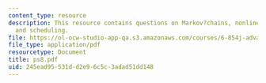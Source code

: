 ```yaml
---
content_type: resource
description: This resource contains questions on Markov?chains, nonlinear?programs,
  and scheduling.
file: https://ol-ocw-studio-app-qa.s3.amazonaws.com/courses/6-854j-advanced-algorithms-fall-2005/245ead95531dd2e96c5c3adad51dd148_ps8.pdf
file_type: application/pdf
resourcetype: Document
title: ps8.pdf
uid: 245ead95-531d-d2e9-6c5c-3adad51dd148
---
```

